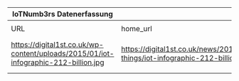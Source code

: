 |IoTNumb3rs Datenerfassung|||||||||||
| ---- | ---- | ---- | ---- | ---- | ---- | ---- | ---- | ---- | ---- | ---- |
||||||||||||
|URL|home_url|filename|device_class|device_count|market_class|market_volume|prognosis_year|publication_year|authorship_class|Dropbox folder|
|https://digital1st.co.uk/wp-content/uploads/2015/01/iot-infographic-212-billion.jpg|https://digital1st.co.uk/news/2015/01/internet-things/iot-infographic-212-billion/|file9_iot-infographic-212-billion.jpg||||||||MariaMarg/20190106-1800|
